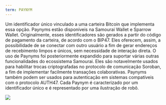 ```yaml
---
term: PAYNYM
---
```


Um identificador único vinculado a uma carteira Bitcoin que implementa essa opção. Paynyms estão disponíveis na Samourai Wallet e Sparrow Wallet. Originalmente, esses identificadores são gerados a partir do código de pagamento da carteira, de acordo com o BIP47. Eles oferecem, assim, a possibilidade de se conectar com outro usuário a fim de gerar endereços de recebimento limpos e únicos, sem necessidade de interação direta. O uso de Paynyms foi posteriormente expandido para suportar várias outras funcionalidades do ecossistema Samourai. Eles são notavelmente usados para habilitar trocas criptografadas no protocolo de comunicação Soroban, a fim de implementar facilmente transações colaborativas. Paynyms também podem ser usados para autenticação em sistemas compatíveis com o protocolo AUTH47. Cada Paynym é caracterizado por um identificador único e é representado por uma ilustração de robô.

![](../../dictionnaire/assets/37.png)